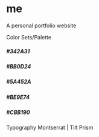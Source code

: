 # me

A personal portfolio website

Color Sets/Palette
##### #342A31
##### #BB0D24
##### #5A452A
##### #BE9E74
##### #CBB190

Typography
Montserrat | Tilt Prism
